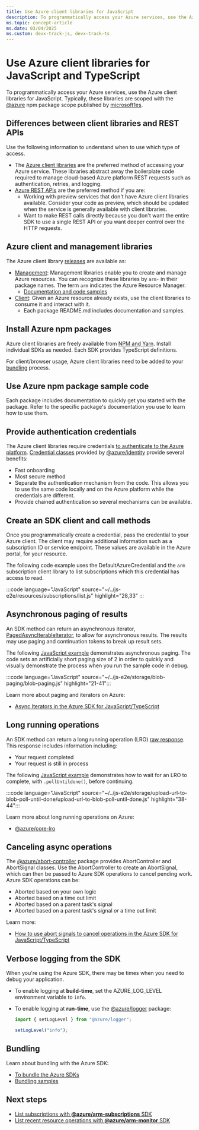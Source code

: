 ```yaml
---
title: Use Azure client libraries for JavaScript
description: To programmatically access your Azure services, use the Azure client libraries (SDKs) for JavaScript or TypeScript development.
ms.topic: concept-article
ms.date: 03/04/2025
ms.custom: devx-track-js, devx-track-ts
---
```


# Use Azure client libraries for JavaScript and TypeScript

To programmatically access your Azure services, use the Azure client libraries for JavaScript.  Typically, these libraries are scoped with the [@azure](https://www.npmjs.com/search?q=%40azure) npm package scope published by [microsoft1es](https://www.npmjs.com/~microsoft1es). 

## Differences between client libraries and REST APIs

Use the following information to understand when to use which type of access.

* The [Azure client libraries](../azure-sdk-library-package-index.md#modern-javascripttypescript-libraries) are the preferred method of accessing your Azure service. These libraries abstract away the boilerplate code required to manage cloud-based Azure platform REST requests such as authentication, retries, and logging.
* [Azure REST APIs](/rest/api/azure/) are the preferred method if you are:
  * Working with preview services that don't have Azure client libraries available. Consider your code as preview, which should be updated when the service is generally available with client libraries.
  * Want to make REST calls directly because you don't want the entire SDK to use a single REST API or you want deeper control over the HTTP requests.

## Azure client and management libraries

The Azure client library [releases](../azure-sdk-library-package-index.md) are available as:

* [Management](https://github.com/azure/azure-sdk-for-js#management): Management libraries enable you to create and manage Azure resources. You can recognize these libraries by `arm-` in their package names. The term `arm` indicates the Azure Resource Manager.
  * [Documentation and code samples](https://aka.ms/azsdk/js/mgmt)
* [Client](https://github.com/azure/azure-sdk-for-js#client): Given an Azure resource already exists, use the client libraries to consume it and interact with it.
  * Each package README.md includes documentation and samples.

## Install Azure npm packages

Azure client libraries are freely available from [NPM and Yarn](azure-sdk-install.md). Install individual SDKs as needed. Each SDK provides TypeScript definitions.

For client/browser usage, Azure client libraries need to be added to your [bundling](#bundling) process.

## Use Azure npm package sample code

Each package includes documentation to quickly get you started with the package. Refer to the specific package's documentation you use to learn how to use them.

## Provide authentication credentials

The Azure client libraries require credentials [to authenticate to the Azure platform](../sdk/authentication/local-development-environment-service-principal.md). [Credential classes](https://www.npmjs.com/package/@azure/identity#credential-classes) provided by [@azure/identity](https://www.npmjs.com/package/@azure/identity) provide several benefits:

* Fast onboarding
* Most secure method
* Separate the authentication mechanism from the code. This allows you to use the same code locally and on the Azure platform while the credentials are different. 
* Provide chained authentication so several mechanisms can be available.

## Create an SDK client and call methods

Once you programmatically create a credential, pass the credential to your Azure client. The client may require additional information such as a subscription ID or service endpoint. These values are available in the Azure portal, for your resource.

The following code example uses the DefaultAzureCredential and the `arm` subscription client library to list subscriptions which this credential has access to read.

:::code language="JavaScript" source="~/../js-e2e/resources/subscriptions/list.js" highlight="28,33" :::

## Asynchronous paging of results

An SDK method can return an asynchronous iterator, [PagedAsyncIterableIterator](/javascript/api/@azure/core-paging/pagedasynciterableiterator), to allow for asynchronous results. The results may use paging and continuation tokens to break up result sets.

The following [JavaScript example](https://github.com/Azure-Samples/js-e2e/blob/main/storage/blob-paging/blob-paging.js) demonstrates asynchronous paging. The code sets an artificially short paging size of 2 in order to quickly and visually demonstrate the process when you run the sample code in debug.

:::code language="JavaScript" source="~/../js-e2e/storage/blob-paging/blob-paging.js" highlight="21-41":::

Learn more about paging and iterators on Azure:

* [Async Iterators in the Azure SDK for JavaScript/TypeScript](https://devblogs.microsoft.com/azure-sdk/async-iterators-in-the-azure-sdk-for-javascript-typescript/)

## Long running operations

An SDK method can return a long running operation (LRO) [raw response](/javascript/api/%40azure/core-lro/rawresponse). This response includes information including:

* Your request completed
* Your request is still in process

The following [JavaScript example](https://github.com/Azure-Samples/js-e2e/blob/main/storage/upload-url-to-blob-poll-until-done/upload-url-to-blob-poll-until-done.js) demonstrates how to wait for an LRO to complete, with `.pollUntildone()`, before continuing.

:::code language="JavaScript" source="~/../js-e2e/storage/upload-url-to-blob-poll-until-done/upload-url-to-blob-poll-until-done.js" highlight="38-44":::

Learn more about long running operations on Azure:

* [@azure/core-lro](/javascript/api/overview/azure/core-lro-readme)

## Canceling async operations

The [@azure/abort-controller](https://www.npmjs.com/package/@azure/abort-controller) package provides AbortController and AbortSignal classes. Use the AbortController to create an AbortSignal, which can then be passed to Azure SDK operations to cancel pending work. Azure SDK operations can be:

* Aborted based on your own logic
* Aborted based on a time out limit
* Aborted based on a parent task's signal
* Aborted based on a parent task's signal _or_ a time out limit

Learn more:

* [How to use abort signals to cancel operations in the Azure SDK for JavaScript/TypeScript](https://devblogs.microsoft.com/azure-sdk/how-to-use-abort-signals-to-cancel-operations-in-the-azure-sdk-for-javascript-typescript/ )

## Verbose logging from the SDK

When you're using the Azure SDK, there may be times when you need to debug your application.

* To enable logging at **build-time**, set the AZURE_LOG_LEVEL environment variable to `info`.
* To enable logging at **run-time**, use the [@azure/logger](https://www.npmjs.com/package/@azure/logger) package:

    ```javascript
    import { setLogLevel } from "@azure/logger";

    setLogLevel("info");
    ```

## Bundling

Learn about bundling with the Azure SDK:

* [To bundle the Azure SDKs](https://aka.ms/AzureSDKBundling)
* [Bundling samples](https://github.com/Azure/azure-sdk-for-js/tree/main/samples/Bundling)

## Next steps

* [List subscriptions with **@azure/arm-subscriptions** SDK](../sdk/authentication/local-development-environment-service-principal.md)
* [List recent resource operations with **@azure/arm-monitor** SDK](../how-to/with-azure-sdk/list-resource-operation-history.md)
